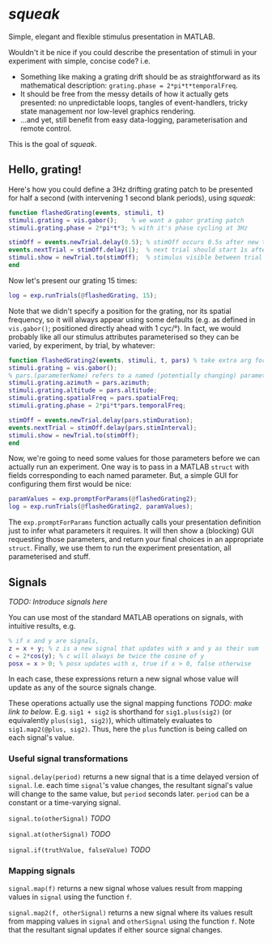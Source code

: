 # *squeak*
Simple, elegant and flexible stimulus presentation in MATLAB.

Wouldn't it be nice if you could describe the presentation of stimuli in your experiment with simple, concise code? i.e.

* Something like making a grating drift should be as straightforward as its mathematical description: `grating.phase = 2*pi*t*temporalFreq`.
* It should be free from the messy details of how it actually gets presented: no unpredictable loops, tangles of event-handlers, tricky state management nor low-level graphics rendering.
* ...and yet, still benefit from easy data-logging, parameterisation and remote control.


This is the goal of *squeak*.

## Hello, grating!

Here's how you could define a 3Hz drifting grating patch to be presented for half a second (with intervening 1 second blank periods), using *squeak*:

```matlab
function flashedGrating(events, stimuli, t)
stimuli.grating = vis.gabor();    % we want a gabor grating patch
stimuli.grating.phase = 2*pi*t*3; % with it's phase cycling at 3Hz

stimOff = events.newTrial.delay(0.5); % stimOff occurs 0.5s after new trial starts
events.nextTrial = stimOff.delay(1);  % next trial should start 1s after stimOff
stimuli.show = newTrial.to(stimOff);  % stimulus visible between trial onset & stimOff
end
```

Now let's present our grating 15 times:

```matlab
log = exp.runTrials(@flashedGrating, 15);
```

Note that we didn't specify a position for the grating, nor its spatial frequency, so it will always appear using some defaults (e.g. as defined in `vis.gabor()`; positioned directly ahead with 1 cyc/&deg;). In fact, we would probably like all our stimulus attributes parameterised so they can be varied, by experiment, by trial, by whatever:

```matlab
function flashedGrating2(events, stimuli, t, pars) % take extra arg for parameters
stimuli.grating = vis.gabor();
% pars.(parameterName) refers to a named (potentially changing) parameter
stimuli.grating.azimuth = pars.azimuth;
stimuli.grating.altitude = pars.altitude;
stimuli.grating.spatialFreq = pars.spatialFreq;
stimuli.grating.phase = 2*pi*t*pars.temporalFreq;

stimOff = events.newTrial.delay(pars.stimDuration);
events.nextTrial = stimOff.delay(pars.stimInterval);
stimuli.show = newTrial.to(stimOff);
end
```

Now, we're going to need some values for those parameters before we can actually run an experiment. One way is to pass in a MATLAB `struct` with fields corresponding to each named parameter. But, a simple GUI for configuring them first would be nice:

```matlab
paramValues = exp.promptForParams(@flashedGrating2);
log = exp.runTrials(@flashedGrating2, paramValues);
```

The `exp.promptForParams` function actually calls your presentation definition just to infer what parameters it requires. It will then show a (blocking) GUI requesting those parameters, and return your final choices in an appropriate `struct`. Finally, we use them to run the experiment presentation, all parameterised and stuff.

## Signals

*TODO: Introduce signals here*

You can use most of the standard MATLAB operations on signals, with intuitive results, e.g.

```matlab
% if x and y are signals,
z = x + y; % z is a new signal that updates with x and y as their sum
c = 2*cos(y); % c will always be twice the cosine of y
posx = x > 0; % posx updates with x, true if x > 0, false otherwise
```
In each case, these expressions return a new signal whose value will update as any of the source signals change.

These operations actually use the signal mapping functions *TODO: make link to below*. E.g. `sig1 + sig2` is shorthand for `sig1.plus(sig2)` (or equivalently `plus(sig1, sig2)`), which ultimately evaluates to `sig1.map2(@plus, sig2)`. Thus, here the `plus` function is being called on each signal's value.

### Useful signal transformations

`signal.delay(period)` returns a new signal that is a time delayed version of `signal`. I.e. each time `signal`'s value changes, the resultant signal's value will change to the same value, but `period` seconds later. `period` can be a constant or a time-varying signal.

`signal.to(otherSignal)` *TODO*

`signal.at(otherSignal)` *TODO*

`signal.if(truthValue, falseValue)` *TODO*

### Mapping signals

`signal.map(f)` returns a new signal whose values result from mapping values in `signal` using the function `f`.

`signal.map2(f, otherSignal)` returns a new signal where its values result from mapping values in `signal` and `otherSignal` using the function `f`. Note that the resultant signal updates if either source signal changes.
